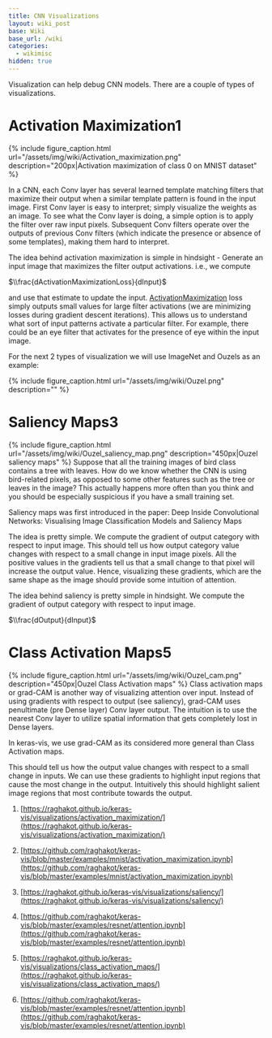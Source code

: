 ```yaml
---
title: CNN Visualizations
layout: wiki_post
base: Wiki
base_url: /wiki
categories:
  - wikimisc
hidden: true
---
```


Visualization can help debug CNN models. There are a couple of types of visualizations.

Activation Maximization1
==========================

{% include figure_caption.html url="/assets/img/wiki/Activation_maximization.png" description="200px|Activation maximization of class 0 on MNIST dataset" %}

In a CNN, each Conv layer has several learned template matching filters that maximize their output when a similar template pattern is found in the input image. First Conv layer is easy to interpret; simply visualize the weights as an image. To see what the Conv layer is doing, a simple option is to apply the filter over raw input pixels. Subsequent Conv filters operate over the outputs of previous Conv filters (which indicate the presence or absence of some templates), making them hard to interpret.

The idea behind activation maximization is simple in hindsight - Generate an input image that maximizes the filter output activations. i.e., we compute

$\\frac{dActivationMaximizationLoss}{dInput}$

and use that estimate to update the input. [ActivationMaximization](https://raghakot.github.io/keras-vis/vis.losses/#activationmaximization) loss simply outputs small values for large filter activations (we are minimizing losses during gradient descent iterations). This allows us to understand what sort of input patterns activate a particular filter. For example, there could be an eye filter that activates for the presence of eye within the input image.

For the next 2 types of visualization we will use ImageNet and Ouzels as an example:

{% include figure_caption.html url="/assets/img/wiki/Ouzel.png" description="" %}

Saliency Maps3
================

{% include figure_caption.html url="/assets/img/wiki/Ouzel_saliency_map.png" description="450px|Ouzel saliency maps" %} Suppose that all the training images of bird class contains a tree with leaves. How do we know whether the CNN is using bird-related pixels, as opposed to some other features such as the tree or leaves in the image? This actually happens more often than you think and you should be especially suspicious if you have a small training set.

Saliency maps was first introduced in the paper: Deep Inside Convolutional Networks: Visualising Image Classification Models and Saliency Maps

The idea is pretty simple. We compute the gradient of output category with respect to input image. This should tell us how output category value changes with respect to a small change in input image pixels. All the positive values in the gradients tell us that a small change to that pixel will increase the output value. Hence, visualizing these gradients, which are the same shape as the image should provide some intuition of attention.

The idea behind saliency is pretty simple in hindsight. We compute the gradient of output category with respect to input image.

$\\frac{dOutput}{dInput}$

Class Activation Maps5
========================

{% include figure_caption.html url="/assets/img/wiki/Ouzel_cam.png" description="450px|Ouzel Class Activation maps" %} Class activation maps or grad-CAM is another way of visualizing attention over input. Instead of using gradients with respect to output (see saliency), grad-CAM uses penultimate (pre Dense layer) Conv layer output. The intuition is to use the nearest Conv layer to utilize spatial information that gets completely lost in Dense layers.

In keras-vis, we use grad-CAM as its considered more general than Class Activation maps.

This should tell us how the output value changes with respect to a small change in inputs. We can use these gradients to highlight input regions that cause the most change in the output. Intuitively this should highlight salient image regions that most contribute towards the output.

1. [https://raghakot.github.io/keras-vis/visualizations/activation_maximization/](https://raghakot.github.io/keras-vis/visualizations/activation_maximization/)

2. [https://github.com/raghakot/keras-vis/blob/master/examples/mnist/activation_maximization.ipynb](https://github.com/raghakot/keras-vis/blob/master/examples/mnist/activation_maximization.ipynb)

3. [https://raghakot.github.io/keras-vis/visualizations/saliency/](https://raghakot.github.io/keras-vis/visualizations/saliency/)

4. [https://github.com/raghakot/keras-vis/blob/master/examples/resnet/attention.ipynb](https://github.com/raghakot/keras-vis/blob/master/examples/resnet/attention.ipynb)

5. [https://raghakot.github.io/keras-vis/visualizations/class_activation_maps/](https://raghakot.github.io/keras-vis/visualizations/class_activation_maps/)

6. [https://github.com/raghakot/keras-vis/blob/master/examples/resnet/attention.ipynb](https://github.com/raghakot/keras-vis/blob/master/examples/resnet/attention.ipynb)
